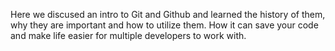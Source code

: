 Here we discused an intro to Git and Github and learned the history of them, why they are important and how to utilize them. How it can save your code and make life easier for multiple developers to work with.